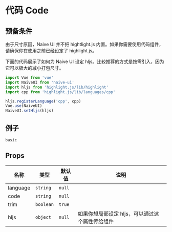 # 代码 Code

## 预备条件

<n-alert title="注意" type="warning" style="margin-bottom: 16px;">
  由于尺寸原因，Naive UI 并不把 hightlight.js 内置。如果你需要使用代码组件，请确保你在使用之前已经设定了 highlight.js。
</n-alert>

下面的代码展示了如何为 Naive UI 设定 hljs。比较推荐的方式是按需引入，因为它可以极大的减小打包尺寸。

```js
import Vue from 'vue'
import NaiveUI from 'naive-ui'
import hljs from 'highlight.js/lib/highlight'
import cpp from 'highlight.js/lib/languages/cpp'

hljs.registerLanguage('cpp', cpp)
Vue.use(NaiveUI)
NaiveUI.setHljs(hljs)
```

## 例子

```demo
basic
```

## Props
|名称|类型|默认值|说明|
|-|-|-|-|
|language|`string`|`null`||
|code|`string`|`null`||
|trim|`boolean`|`true`||
|hljs|`object`|`null`|如果你想局部设定 hljs，可以通过这个属性传给组件|

